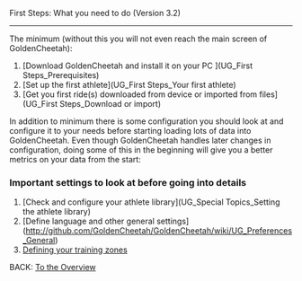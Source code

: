 First Steps: What you need to do (Version 3.2)
***
The minimum (without this you will not even reach the main screen of GoldenCheetah):

1. [Download GoldenCheetah and install it on your PC ](UG_First Steps_Prerequisites)
2. [Set up the first athlete](UG_First Steps_Your first athlete) 
3. [Get you first ride(s) downloaded from device or imported from files](UG_First Steps_Download or import) 

In addition to minimum there is some configuration you should look at and configure it to your needs before starting loading lots of data into GoldenCheetah. Even though GoldenCheetah handles later changes in configuration, doing some of this in the beginning will give you a better metrics on your data from the start:

### Important settings to look at before going into details

1. [Check and configure your athlete library](UG_Special Topics_Setting the athlete library) 
2. [Define language and other general settings] (http://github.com/GoldenCheetah/GoldenCheetah/wiki/UG_Preferences_General) 
3. [Defining your training zones](UG_Preferences_Athlete_Training-Zones)

BACK: [To the Overview](UG_Main-Page_Users-Guide)